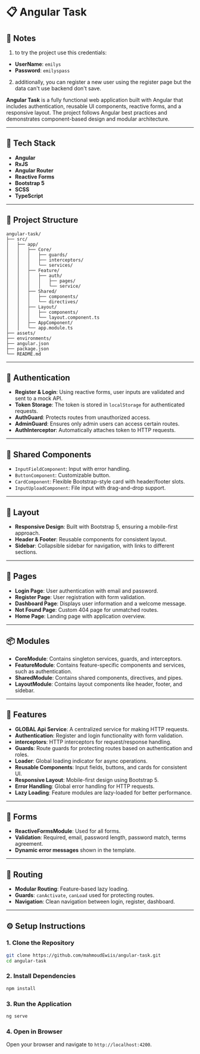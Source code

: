 # 📋 Angular Task

## 📖 Notes 
1. to try the project use this credentials:
- **UserName**: `emilys`
- **Password**: `emilyspass`

2. additionally, you can register a new user using the register page but the data can't use backend don't save.

**Angular Task** is a fully functional web application built with Angular that includes authentication, reusable UI components, reactive forms, and a responsive layout. The project follows Angular best practices and demonstrates component-based design and modular architecture.

---

## 🧰 Tech Stack

- **Angular**
- **RxJS**
- **Angular Router**
- **Reactive Forms**
- **Bootstrap 5**
- **SCSS**
- **TypeScript**

---

## 📁 Project Structure

``` plaintext
angular-task/
├── src/
│   ├── app/
│   │   ├── Core/
│   │   │   ├── guards/
│   │   │   ├── interceptors/
│   │   │   └── services/
│   │   ├── Feature/
│   │   │   ├── auth/
│   │   │   │   ├── pages/
│   │   │   │   └── service/
│   │   ├── Shared/
│   │   │   ├── components/
│   │   │   └── directives/
│   │   ├── Layout/
│   │   │   ├── components/
│   │   │   └── layout.component.ts
│   │   ├── AppComponent/
│   │   └── app.module.ts
├── assets/
├── environments/
├── angular.json
├── package.json
└── README.md
```
---

## 🔐 Authentication

- **Register & Login**: Using reactive forms, user inputs are validated and sent to a mock API.
- **Token Storage**: The token is stored in `localStorage` for authenticated requests.
- **AuthGuard**: Protects routes from unauthorized access.
- **AdminGuard**: Ensures only admin users can access certain routes. 
- **AuthInterceptor**: Automatically attaches token to HTTP requests.

---

## 🧩 Shared Components

- `InputFieldComponent`: Input with error handling.
- `ButtonComponent`: Customizable button.
- `CardComponent`: Flexible Bootstrap-style card with header/footer slots.
- `InputUploadComponent`: File input with drag-and-drop support.


---

## 📐 Layout
- **Responsive Design**: Built with Bootstrap 5, ensuring a mobile-first approach.
- **Header & Footer**: Reusable components for consistent layout.
- **Sidebar**: Collapsible sidebar for navigation, with links to different sections.

---

## 📄 Pages
- **Login Page**: User authentication with email and password.
- **Register Page**: User registration with form validation.
- **Dashboard Page**: Displays user information and a welcome message.
- **Not Found Page**: Custom 404 page for unmatched routes.
- **Home Page**: Landing page with application overview.
---

## 📦 Modules
- **CoreModule**: Contains singleton services, guards, and interceptors.
- **FeatureModule**: Contains feature-specific components and services, such as authentication.
- **SharedModule**: Contains shared components, directives, and pipes.
- **LayoutModule**: Contains layout components like header, footer, and sidebar.
---

## 📑 Features
- **GLOBAL Api Service**: A centralized service for making HTTP requests. 
- **Authentication**: Register and login functionality with form validation.
- **interceptors**: HTTP interceptors for request/response handling.
- **Guards**: Route guards for protecting routes based on authentication and roles.
- **Loader**: Global loading indicator for async operations.
- **Reusable Components**: Input fields, buttons, and cards for consistent UI.
- **Responsive Layout**: Mobile-first design using Bootstrap 5.
- **Error Handling**: Global error handling for HTTP requests.
- **Lazy Loading**: Feature modules are lazy-loaded for better performance.
---

## 🧪 Forms

- **ReactiveFormsModule**: Used for all forms.
- **Validation**: Required, email, password length, password match, terms agreement.
- **Dynamic error messages** shown in the template.

---

## 🧭 Routing

- **Modular Routing**: Feature-based lazy loading.
- **Guards**: `canActivate`, `canLoad` used for protecting routes.
- **Navigation**: Clean navigation between login, register, dashboard.

---

## ⚙️ Setup Instructions

### 1. Clone the Repository

```bash
git clone https://github.com/mahmoudEwiis/angular-task.git
cd angular-task
```
### 2. Install Dependencies

```bash
npm install
``` 
### 3. Run the Application

```bash
ng serve
```
### 4. Open in Browser
Open your browser and navigate to `http://localhost:4200`.
